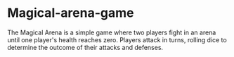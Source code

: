 # Magical-arena-game
The Magical Arena is a simple game where two players fight in an arena until one player's health reaches zero. Players attack in turns, rolling dice to determine the outcome of their attacks and defenses.
